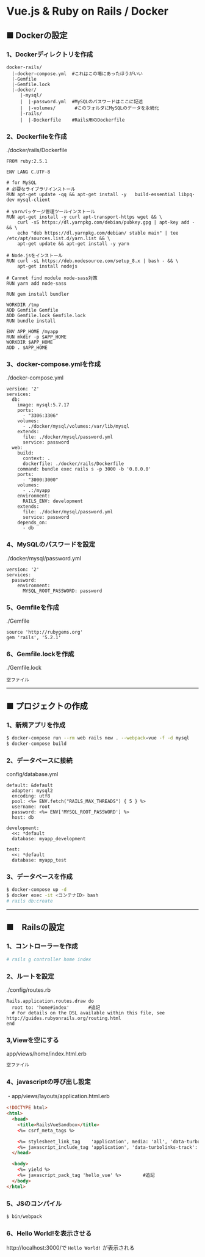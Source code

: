 # Vue.js & Ruby on Rails / Docker

## ■ Dockerの設定
### 1、Dockerディレクトリを作成
``` Directory
docker-rails/
  |-docker-compose.yml  #これはこの場にあったほうがいい  
  |-Gemfile  
  |-Gemfile.lock  
  |-docker/  
     |-mysql/  
     |  |-password.yml  #MySQLのパスワードはここに記述  
     |  |-volumes/       #このフォルダにMySQLのデータを永続化  
     |-rails/  
     |  |-Dockerfile    #Rails用のDockerfile  
```

### 2、Dockerfileを作成
./docker/rails/Dockerfile  
``` Docker
FROM ruby:2.5.1  

ENV LANG C.UTF-8  

# for MySQL  
# 必要なライブラリインストール  
RUN apt-get update -qq && apt-get install -y   build-essential libpq-dev mysql-client  

# yarnパッケージ管理ツールインストール
RUN apt-get install -y curl apt-transport-https wget && \  
    curl -sS https://dl.yarnpkg.com/debian/pubkey.gpg | apt-key add - && \  
    echo "deb https://dl.yarnpkg.com/debian/ stable main" | tee /etc/apt/sources.list.d/yarn.list && \  
    apt-get update && apt-get install -y yarn  

# Node.jsをインストール
RUN curl -sL https://deb.nodesource.com/setup_8.x | bash - && \  
    apt-get install nodejs  

# Cannot find module node-sass対策  
RUN yarn add node-sass  

RUN gem install bundler  

WORKDIR /tmp
ADD Gemfile Gemfile
ADD Gemfile.lock Gemfile.lock
RUN bundle install

ENV APP_HOME /myapp
RUN mkdir -p $APP_HOME
WORKDIR $APP_HOME
ADD . $APP_HOME
```

### 3、docker-compose.ymlを作成
./docker-compose.yml
``` Docker
version: '2'
services:
  db:
    image: mysql:5.7.17
    ports:
      - "3306:3306"
    volumes:
      - ./docker/mysql/volumes:/var/lib/mysql  
    extends:
      file: ./docker/mysql/password.yml
      service: password
  web:
    build:
      context: .
      dockerfile: ./docker/rails/Dockerfile
    command: bundle exec rails s -p 3000 -b '0.0.0.0'
    ports:
      - "3000:3000"
    volumes:
      - .:/myapp
    environment:
      RAILS_ENV: development
    extends:
      file: ./docker/mysql/password.yml
      service: password
    depends_on:
      - db
```

### 4、MySQLのパスワードを設定
./docker/mysql/password.yml
``` Docker
version: '2'
services:
  password:
    environment:
      MYSQL_ROOT_PASSWORD: password
```

### 5、Gemfileを作成
./Gemfile
``` Gemfile
source 'http://rubygems.org'
gem 'rails', '5.2.1'
```

### 6、Gemfile.lockを作成
./Gemfile.lock
``` Genfile
空ファイル
```

***

## ■ プロジェクトの作成
### 1、新規アプリを作成
``` bash
$ docker-compose run --rm web rails new . --webpack=vue -f -d mysql  
$ docker-compose build
```

### 2、データベースに接続
config/database.yml
``` Docker
default: &default
  adapter: mysql2
  encoding: utf8
  pool: <%= ENV.fetch("RAILS_MAX_THREADS") { 5 } %>
  username: root
  password: <%= ENV['MYSQL_ROOT_PASSWORD'] %>
  host: db  

development:
  <<: *default
  database: myapp_development

test:
  <<: *default
  database: myapp_test
```

### 3、データベースを作成
``` bash
$ docker-compose up -d  
$ docker exec -it <コンテナID> bash  
# rails db:create  
```
***

## ■　Railsの設定

### 1、コントローラーを作成
``` bash
# rails g controller home index
```

### 2、ルートを設定
./config/routes.rb
``` file
Rails.application.routes.draw do  
  root to: 'home#index'       #追記
  # For details on the DSL available within this file, see http://guides.rubyonrails.org/routing.html
end
```

### 3,Viewを空にする
app/views/home/index.html.erb
``` HTML
空ファイル
```

### 4、javascriptの呼び出し設定
・app/views/layouts/application.html.erb
``` HTML
<!DOCTYPE html>
<html>
  <head>
    <title>RailsVueSandbox</title>
    <%= csrf_meta_tags %>

    <%= stylesheet_link_tag    'application', media: 'all', 'data-turbolinks-track': 'reload' %>
    <%= javascript_include_tag 'application', 'data-turbolinks-track': 'reload' %>
  </head>

  <body>
    <%= yield %>
    <%= javascript_pack_tag 'hello_vue' %>        #追記
  </body>
</html>
```

### 5、JSのコンパイル
``` bash
$ bin/webpack
```

### 6、Hello World!を表示させる
http://localhost:3000/で `Hello World!` が表示される
